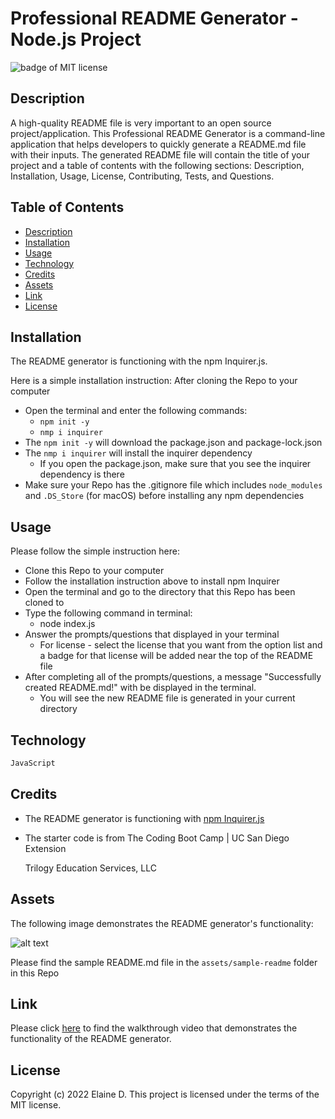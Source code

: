 # Professional README Generator - Node.js Project

![badge of MIT license](https://img.shields.io/badge/license-MIT-9cf)

## Description

A high-quality README file is very important to an open source project/application. This Professional README Generator is a command-line application that helps developers to quickly generate a README.md file with their inputs. The generated README file will contain the title of your project and a table of contents with the following sections: Description, Installation, Usage, License, Contributing, Tests, and Questions.


## Table of Contents 

- [Description](#description)
- [Installation](#installation)
- [Usage](#usage)
- [Technology](#technology)
- [Credits](#credits)
- [Assets](#assets)
- [Link](#link)
- [License](#license)

## Installation

The README generator is functioning with the npm Inquirer.js.

Here is a simple installation instruction: After cloning the Repo to your computer
- Open the terminal and enter the following commands:
    - `npm init -y`
    - `nmp i inquirer`
- The `npm init -y` will download the package.json and package-lock.json
- The `nmp i inquirer` will install the inquirer dependency
    - If you open the package.json, make sure that you see the inquirer dependency is there
- Make sure your Repo has the .gitignore file which includes `node_modules` and `.DS_Store` (for macOS) before installing any npm dependencies

## Usage

Please follow the simple instruction here:
- Clone this Repo to your computer
- Follow the installation instruction above to install npm Inquirer
- Open the terminal and go to the directory that this Repo has been cloned to
- Type the following command in terminal: 
    - node index.js
- Answer the prompts/questions that displayed in your terminal
    - For license - select the license that you want from the option list and a badge for that license will be added near the top of the README file
- After completing all of the prompts/questions, a message "Successfully created README.md!" with be displayed in the terminal.
    - You will see the new README file is generated in your current directory

## Technology
```md
JavaScript
```

## Credits

- The README generator is functioning with [npm Inquirer.js](https://www.npmjs.com/package/inquirer)

- The starter code is from The Coding Boot Camp | UC San Diego Extension

    Trilogy Education Services, LLC


## Assets

The following image demonstrates the README generator's functionality:

![alt text](assets/images/screenshot.png)

Please find the sample README.md file in the `assets/sample-readme` folder in this Repo

## Link

Please click [here](https://qd9069.github.io/) to find the walkthrough video that demonstrates the functionality of the README generator.

## License

Copyright (c) 2022 Elaine D. This project is licensed under the terms of the MIT license.
